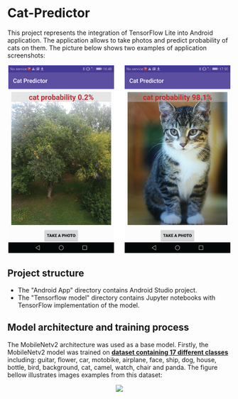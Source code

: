 # Cat-Predictor
This project represents the integration of TensorFlow Lite into Android application. 
The application allows to take photos and predict probability of cats on them. The picture below shows two examples of application screenshots:

<p align="center">
  <img src="images/android_results.png" width="500" />
</p>

## Project structure
* The "Android App" directory contains Android Studio project.
* The "Tensorflow model" directory contains Jupyter notebooks with TensorFlow implementation of the model.

## Model architecture and training process
The MobileNetv2 architecture was used as a base model.
Firstly, the MobileNetv2 model was trained on [**dataset containing 17 different classes**](https://www.kaggle.com/davidbirdy/17categories) including: guitar, flower, car, motobike, airplane, face, 
ship, dog, house, bottle, bird, background, cat, camel, watch, chair and panda. The figure bellow illustrates images examples from this dataset:
<p align="center">
  <img src="examples_17categories_dataset.png" width="400" />
</p>
